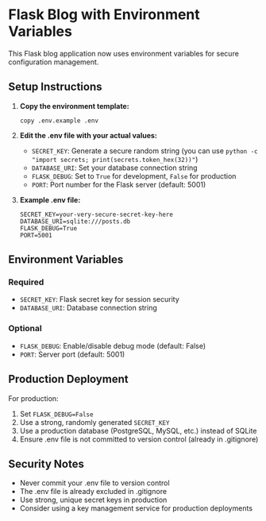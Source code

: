 # Flask Blog with Environment Variables

This Flask blog application now uses environment variables for secure configuration management.

## Setup Instructions

1. **Copy the environment template:**
   ```
   copy .env.example .env
   ```

2. **Edit the .env file with your actual values:**
   - `SECRET_KEY`: Generate a secure random string (you can use `python -c "import secrets; print(secrets.token_hex(32))"`)
   - `DATABASE_URI`: Set your database connection string
   - `FLASK_DEBUG`: Set to `True` for development, `False` for production
   - `PORT`: Port number for the Flask server (default: 5001)

3. **Example .env file:**
   ```
   SECRET_KEY=your-very-secure-secret-key-here
   DATABASE_URI=sqlite:///posts.db
   FLASK_DEBUG=True
   PORT=5001
   ```

## Environment Variables

### Required
- `SECRET_KEY`: Flask secret key for session security
- `DATABASE_URI`: Database connection string

### Optional
- `FLASK_DEBUG`: Enable/disable debug mode (default: False)
- `PORT`: Server port (default: 5001)

## Production Deployment

For production:
1. Set `FLASK_DEBUG=False`
2. Use a strong, randomly generated `SECRET_KEY`
3. Use a production database (PostgreSQL, MySQL, etc.) instead of SQLite
4. Ensure .env file is not committed to version control (already in .gitignore)

## Security Notes

- Never commit your .env file to version control
- The .env file is already excluded in .gitignore
- Use strong, unique secret keys in production
- Consider using a key management service for production deployments
